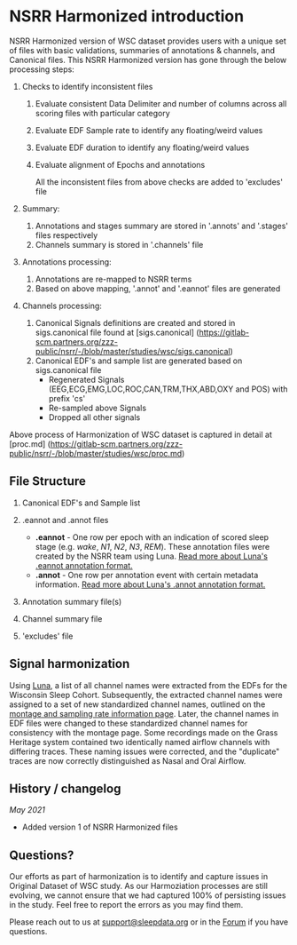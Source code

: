 # NSRR Harmonized introduction

NSRR Harmonized version of WSC dataset provides users with a unique set of files with basic validations, summaries of annotations & channels, and Canonical files.  This NSRR Harmonized version has gone through the below processing steps:
1. Checks to identify inconsistent files
    1. Evaluate consistent Data Delimiter and number of columns across all scoring files with particular category 
    2. Evaluate EDF Sample rate to identify any floating/weird values
    3. Evaluate EDF duration to identify any floating/weird values
    4. Evaluate alignment of Epochs and annotations
    
        All the inconsistent files from above checks are added to 'excludes' file

2. Summary:
    1. Annotations and stages summary are stored in '.annots' and '.stages' files respectively
    2. Channels summary is stored in '.channels' file

3. Annotations processing:
    1. Annotations are re-mapped to NSRR terms 
    2. Based on above mapping, '.annot' and '.eannot' files are generated

4. Channels processing:
    1. Canonical Signals definitions are created and stored in sigs.canonical file found at [sigs.canonical] (https://gitlab-scm.partners.org/zzz-public/nsrr/-/blob/master/studies/wsc/sigs.canonical)
    2. Canonical EDF's and sample list are generated based on sigs.canonical file
        - Regenerated Signals (EEG,ECG,EMG,LOC,ROC,CAN,TRM,THX,ABD,OXY and POS) with prefix 'cs'
        - Re-sampled above Signals
        - Dropped all other signals


Above process of Harmonization of WSC dataset is captured in detail at [proc.md] (https://gitlab-scm.partners.org/zzz-public/nsrr/-/blob/master/studies/wsc/proc.md)


## File Structure

1. Canonical EDF's and Sample list
2. .eannot and .annot files
    - **.eannot** - One row per epoch with an indication of scored sleep stage (e.g. *wake*, *N1*, *N2*, *N3*, *REM*). These annotation files were created by the NSRR team using Luna. [Read more about Luna's .eannot annotation format.](http://zzz.bwh.harvard.edu/luna/ref/annotations/#annot-files)
    - **.annot** - One row per annotation event with certain metadata information. [Read more about Luna's .annot annotation format.](http://zzz.bwh.harvard.edu/luna/ref/annotations/#eannot-files)

3. Annotation summary file(s)
4. Channel summary file
5. 'excludes' file


## Signal harmonization

Using [Luna](http://zzz.bwh.harvard.edu/luna/), a list of all channel names were extracted from the EDFs for the Wisconsin Sleep Cohort. Subsequently, the extracted channel names were assigned to a set of new standardized channel names, outlined on the [montage and sampling rate information page](:pages_path:/montage-and-sampling-rate-information.md). Later, the channel names in EDF files were changed to these standardized channel names for consistency with the montage page. Some recordings made on the Grass Heritage system contained two identically named airflow channels with differing traces. These naming issues were corrected, and the "duplicate" traces are now correctly distinguished as Nasal and Oral Airflow.


## History / changelog

*May 2021*
- Added version 1 of NSRR Harmonized files


## Questions?

Our efforts as part of harmonization is to identify and capture issues in Original Dataset of WSC study. As our Harmoziation processes are still evolving, we cannot ensure that we had captured 100% of persisting issues in the study. Feel free to report the errors as you may find them.

Please reach out to us at support@sleepdata.org or in the [Forum](https://sleepdata.org/forum) if you have questions.
